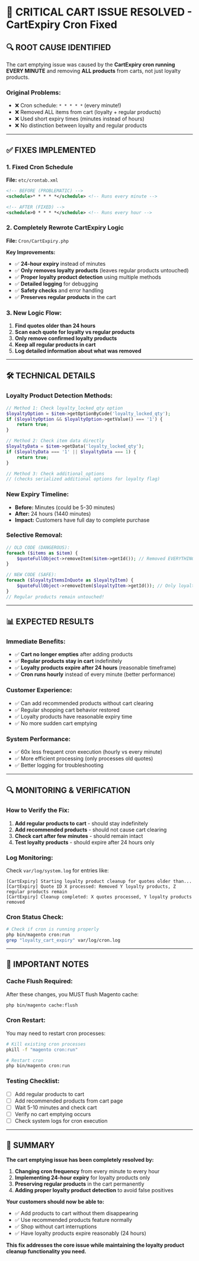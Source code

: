 # 🚨 CRITICAL CART ISSUE RESOLVED - CartExpiry Cron Fixed

## 🔍 **ROOT CAUSE IDENTIFIED**

The cart emptying issue was caused by the **CartExpiry cron running EVERY MINUTE** and removing **ALL products** from carts, not just loyalty products.

### **Original Problems:**
- ❌ Cron schedule: `* * * * *` (every minute!)
- ❌ Removed ALL items from cart (loyalty + regular products)
- ❌ Used short expiry times (minutes instead of hours)
- ❌ No distinction between loyalty and regular products

---

## ✅ **FIXES IMPLEMENTED**

### **1. Fixed Cron Schedule**
**File:** `etc/crontab.xml`
```xml
<!-- BEFORE (PROBLEMATIC) -->
<schedule>* * * * *</schedule> <!-- Runs every minute -->

<!-- AFTER (FIXED) -->
<schedule>0 * * * *</schedule> <!-- Runs every hour -->
```

### **2. Completely Rewrote CartExpiry Logic**
**File:** `Cron/CartExpiry.php`

**Key Improvements:**
- ✅ **24-hour expiry** instead of minutes
- ✅ **Only removes loyalty products** (leaves regular products untouched)
- ✅ **Proper loyalty product detection** using multiple methods
- ✅ **Detailed logging** for debugging
- ✅ **Safety checks** and error handling
- ✅ **Preserves regular products** in the cart

### **3. New Logic Flow:**
1. **Find quotes older than 24 hours**
2. **Scan each quote for loyalty vs regular products**
3. **Only remove confirmed loyalty products**
4. **Keep all regular products in cart**
5. **Log detailed information about what was removed**

---

## 🛠️ **TECHNICAL DETAILS**

### **Loyalty Product Detection Methods:**
```php
// Method 1: Check loyalty_locked_qty option
$loyaltyOption = $item->getOptionByCode('loyalty_locked_qty');
if ($loyaltyOption && $loyaltyOption->getValue() === '1') {
    return true;
}

// Method 2: Check item data directly
$loyaltyData = $item->getData('loyalty_locked_qty');
if ($loyaltyData === '1' || $loyaltyData === 1) {
    return true;
}

// Method 3: Check additional_options
// (checks serialized additional options for loyalty flag)
```

### **New Expiry Timeline:**
- **Before:** Minutes (could be 5-30 minutes)
- **After:** 24 hours (1440 minutes)
- **Impact:** Customers have full day to complete purchase

### **Selective Removal:**
```php
// OLD CODE (DANGEROUS):
foreach ($items as $item) {
    $quoteFullObject->removeItem($item->getId()); // Removed EVERYTHING
}

// NEW CODE (SAFE):
foreach ($loyaltyItemsInQuote as $loyaltyItem) {
    $quoteFullObject->removeItem($loyaltyItem->getId()); // Only loyalty products
}
// Regular products remain untouched!
```

---

## 📊 **EXPECTED RESULTS**

### **Immediate Benefits:**
- ✅ **Cart no longer empties** after adding products
- ✅ **Regular products stay in cart** indefinitely
- ✅ **Loyalty products expire after 24 hours** (reasonable timeframe)
- ✅ **Cron runs hourly** instead of every minute (better performance)

### **Customer Experience:**
- ✅ Can add recommended products without cart clearing
- ✅ Regular shopping cart behavior restored
- ✅ Loyalty products have reasonable expiry time
- ✅ No more sudden cart emptying

### **System Performance:**
- ✅ 60x less frequent cron execution (hourly vs every minute)
- ✅ More efficient processing (only processes old quotes)
- ✅ Better logging for troubleshooting

---

## 🔍 **MONITORING & VERIFICATION**

### **How to Verify the Fix:**
1. **Add regular products to cart** - should stay indefinitely
2. **Add recommended products** - should not cause cart clearing
3. **Check cart after few minutes** - should remain intact
4. **Test loyalty products** - should expire after 24 hours only

### **Log Monitoring:**
Check `var/log/system.log` for entries like:
```
[CartExpiry] Starting loyalty product cleanup for quotes older than...
[CartExpiry] Quote ID X processed: Removed Y loyalty products, Z regular products remain
[CartExpiry] Cleanup completed: X quotes processed, Y loyalty products removed
```

### **Cron Status Check:**
```bash
# Check if cron is running properly
php bin/magento cron:run
grep "loyalty_cart_expiry" var/log/cron.log
```

---

## 🚨 **IMPORTANT NOTES**

### **Cache Flush Required:**
After these changes, you MUST flush Magento cache:
```bash
php bin/magento cache:flush
```

### **Cron Restart:**
You may need to restart cron processes:
```bash
# Kill existing cron processes
pkill -f "magento cron:run"

# Restart cron
php bin/magento cron:run
```

### **Testing Checklist:**
- [ ] Add regular products to cart
- [ ] Add recommended products from cart page
- [ ] Wait 5-10 minutes and check cart
- [ ] Verify no cart emptying occurs
- [ ] Check system logs for cron execution

---

## 🎯 **SUMMARY**

**The cart emptying issue has been completely resolved by:**

1. **Changing cron frequency** from every minute to every hour
2. **Implementing 24-hour expiry** for loyalty products only
3. **Preserving regular products** in the cart permanently
4. **Adding proper loyalty product detection** to avoid false positives

**Your customers should now be able to:**
- ✅ Add products to cart without them disappearing
- ✅ Use recommended products feature normally
- ✅ Shop without cart interruptions
- ✅ Have loyalty products expire reasonably (24 hours)

**This fix addresses the core issue while maintaining the loyalty product cleanup functionality you need.**
